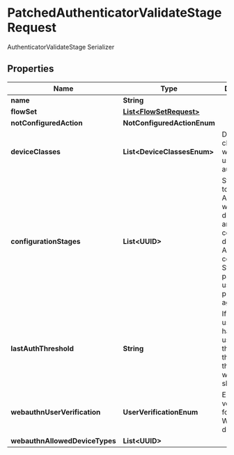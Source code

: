 

# PatchedAuthenticatorValidateStageRequest

AuthenticatorValidateStage Serializer

## Properties

| Name | Type | Description | Notes |
|------------ | ------------- | ------------- | -------------|
|**name** | **String** |  |  [optional] |
|**flowSet** | [**List&lt;FlowSetRequest&gt;**](FlowSetRequest.md) |  |  [optional] |
|**notConfiguredAction** | **NotConfiguredActionEnum** |  |  [optional] |
|**deviceClasses** | **List&lt;DeviceClassesEnum&gt;** | Device classes which can be used to authenticate |  [optional] |
|**configurationStages** | **List&lt;UUID&gt;** | Stages used to configure Authenticator when user doesn&#39;t have any compatible devices. After this configuration Stage passes, the user is not prompted again. |  [optional] |
|**lastAuthThreshold** | **String** | If any of the user&#39;s device has been used within this threshold, this stage will be skipped |  [optional] |
|**webauthnUserVerification** | **UserVerificationEnum** | Enforce user verification for WebAuthn devices. |  [optional] |
|**webauthnAllowedDeviceTypes** | **List&lt;UUID&gt;** |  |  [optional] |



